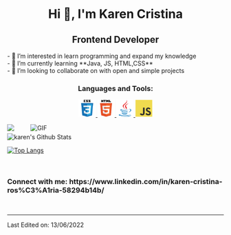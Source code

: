 <h1 align="center">Hi 👋, I'm Karen Cristina</h1>
<h2 align="center">Frontend Developer</h2>
- 👀 I’m interested in learn programming and expand my knowledge<br>
- 🌱 I’m currently learning **Java, JS, HTML,CSS**<br>
- 💞️ I’m looking to collaborate on with open and simple projects<br>

<h3 align="center">Languages and Tools:</h3>
<p align="center"> <a href="https://www.w3schools.com/css/" target="_blank" rel="noreferrer"> <img src="https://raw.githubusercontent.com/devicons/devicon/master/icons/css3/css3-original-wordmark.svg" alt="css3" width="40" height="40"/> </a> <a href="https://www.w3.org/html/" target="_blank" rel="noreferrer"> <img src="https://raw.githubusercontent.com/devicons/devicon/master/icons/html5/html5-original-wordmark.svg" alt="html5" width="40" height="40"/> </a> <a href="https://www.java.com" target="_blank" rel="noreferrer"> <img src="https://raw.githubusercontent.com/devicons/devicon/master/icons/java/java-original.svg" alt="java" width="40" height="40"/> </a> <a href="https://developer.mozilla.org/en-US/docs/Web/JavaScript" target="_blank" rel="noreferrer"> <img src="https://raw.githubusercontent.com/devicons/devicon/master/icons/javascript/javascript-original.svg" alt="javascript" width="40" height="40"/> </a> </p>
<img src="https://github.com/souvikguria98/souvikguria98/blob/master/Hi.gif" width="25">
<img align="right" alt="GIF" src="https://media.giphy.com/media/UcK7JalnjCz0k/giphy.gif" width="450"/>

<br>

<!-- ![souvik's Github Stats](https://github-readme-stats.vercel.app/api?username=devSouvik&show_icons=true&title_color=fff&icon_color=79ff97&text_color=9f9f9f&bg_color=151515) -->
<img align="center" src="https://github-readme-stats.vercel.app/api?username=karencrosaria&include_all_commits=true&count_private=true&show_icons=true&line_height=20&title_color=bd0545&icon_color=3df6f9&text_color=D3D3D3&bg_color=0,000000,130F40" alt="karen's Github Stats">

</br>


[![Top Langs](https://github-readme-stats.vercel.app/api/top-langs/?username=karencrosaria&layout=compact&text_color=3df6f9&bg_color=0,000000,130F40)](https://github.com/karencrosaria/github-readme-stats)

<br>

<h3 align="left">Connect with me: https://www.linkedin.com/in/karen-cristina-ros%C3%A1ria-58294b14b/</h3>
<p align="left">
</p>

</br>



----

Last Edited on: 13/06/2022

<!---
karencrosaria/karencrosaria is a ✨ special ✨ repository because its `README.md` (this file) appears on your GitHub profile.
You can click the Preview link to take a look at your changes.
--->
